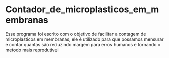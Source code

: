 # Contador_de_microplasticos_em_membranas
Esse programa foi escrito com o objetivo de facilitar a contagem de microplasticos em membranas, ele é utilizado para que possamos mensurar e contar quantas são reduzindo margem para erros humanos e tornando o metodo mais reprodutivel
